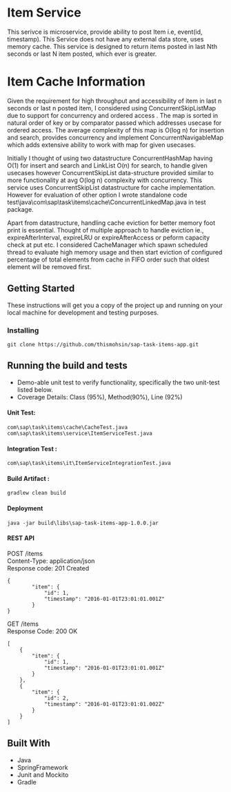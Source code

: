 # Item Service
This serivce is microservice, provide ability to post Item i.e, event(id, timestamp). This Service does not have any external data store, uses memory cache. This service is designed to return items posted in last Nth seconds or last N item posted, which ever is greater.

# Item Cache Information
Given the requirement for high throughput and accessibility of item in last n seconds or last n posted item, I considered using ConcurrentSkipListMap due to support for concurrency and ordered access . The map is sorted in natural order of key or by comparator passed which addresses usecase for ordered access.  The average complexity of this map is O(log n) for insertion and search, provides concurrency and implement ConcurrentNavigableMap which adds extensive ability to work with map for given usecases. 

Initially I thought of using two datastructure ConcurrentHashMap having O(1) for insert and search and LinkList O(n) for search, to handle given usecases however ConcurrentSkipList data-structure provided similar to more functionality at avg O(log n) complexity with concurrency. This service uses ConcurrentSkipList datastructure for cache implementation. However for evaluation of other option I wrote standalone code test\java\com\sap\task\items\cache\ConcurrentLinkedMap.java in test package.

Apart from datastructure, handling cache eviction for better memory foot print is essential. Thought of multiple approach to handle eviction ie., expireAfterInterval, expireLRU or expireAfterAccess or peform capacity check at put etc. I considered CacheManager which spawn scheduled thread to evaluate high memory usage and then start eviction of configured percentage of total elements from cache in FIFO order such that oldest element will be removed first. 

## Getting Started

These instructions will get you a copy of the project up and running on your local machine for development and testing purposes. 

### Installing
```
git clone https://github.com/thismohsin/sap-task-items-app.git
```
##  Running the build and tests
- Demo-able unit test to verify functionality, specifically the two unit-test listed below.
- Coverage Details: Class (95%), Method(90%), Line (92%) 
####  Unit Test:
```
com\sap\task\items\cache\CacheTest.java
com\sap\task\items\service\ItemServiceTest.java
```
####  Integration Test : 
```
com\sap\task\items\it\ItemServiceIntegrationTest.java
```
#### Build Artifact : 
```
gradlew clean build
```
#### Deployment
```
java -jar build\libs\sap-task-items-app-1.0.0.jar
```

#### REST API
POST /items <br/> Content-Type: application/json <br/> Response code: 201 Created
```
{
        "item": {
            "id": 1,
            "timestamp": "2016-01-01T23:01:01.001Z" 
        }
}
```
GET /items <br/> Response Code: 200 OK
```
[
    {
        "item": {
            "id": 1,
            "timestamp": "2016-01-01T23:01:01.001Z"
        }
    },
    {
        "item": {
            "id": 2,
            "timestamp": "2016-01-01T23:01:01.002Z"
        }
    }
]
```

## Built With
* Java
* SpringFramework
* Junit and Mockito
* Gradle

